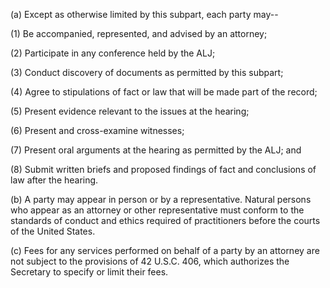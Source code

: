 (a) Except as otherwise limited by this subpart, each party may--

(1) Be accompanied, represented, and advised by an attorney;

(2) Participate in any conference held by the ALJ;

(3) Conduct discovery of documents as permitted by this subpart;

(4) Agree to stipulations of fact or law that will be made part of the record;

(5) Present evidence relevant to the issues at the hearing;

(6) Present and cross-examine witnesses;
 
(7) Present oral arguments at the hearing as permitted by the ALJ; and

(8) Submit written briefs and proposed findings of fact and conclusions of law after the hearing.

(b) A party may appear in person or by a representative. Natural persons who appear as an attorney or other representative must conform to the standards of conduct and ethics required of practitioners before the courts of the United States.

&#40;c) Fees for any services performed on behalf of a party by an attorney are not subject to the provisions of 42 U.S.C. 406, which authorizes the Secretary to specify or limit their fees.
